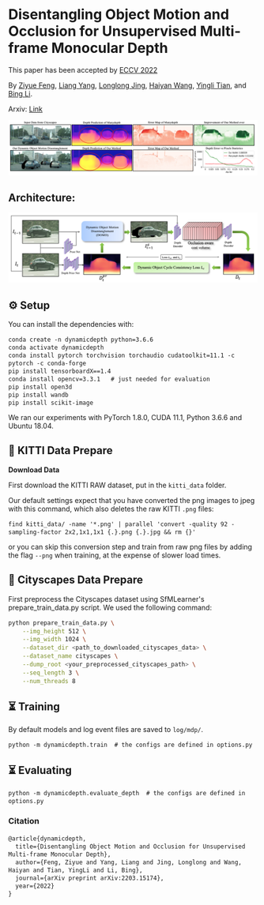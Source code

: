 # Disentangling Object Motion and Occlusion for Unsupervised Multi-frame Monocular Depth

This paper has been accepted by [ECCV 2022](https://eccv2022.ecva.net/)

By [Ziyue Feng](https://ziyue.cool), [Liang Yang](https://ericlyang.github.io/), [Longlong Jing](https://longlong-jing.github.io/), [Haiyan Wang](https://haiyan-chris-wang.github.io/), [Yingli Tian](https://www.ccny.cuny.edu/profiles/yingli-tian), and [Bing Li](https://www.clemson.edu/cecas/departments/automotive-engineering/people/li.html).

Arxiv: [Link](https://arxiv.org/abs/2203.15174)

![teaser.png](assets/teaser.png)

## Architecture:

![Architecture.png](assets/Architecture.png)

## ⚙️ Setup

You can install the dependencies with:

```shell
conda create -n dynamicdepth python=3.6.6
conda activate dynamicdepth
conda install pytorch torchvision torchaudio cudatoolkit=11.1 -c pytorch -c conda-forge
pip install tensorboardX==1.4
conda install opencv=3.3.1   # just needed for evaluation
pip install open3d
pip install wandb
pip install scikit-image
```

We ran our experiments with PyTorch 1.8.0, CUDA 11.1, Python 3.6.6 and Ubuntu 18.04.

## 💾 KITTI Data Prepare

**Download Data**

First download the KITTI RAW dataset, put in the `kitti_data` folder.

Our default settings expect that you have converted the png images to jpeg with this command, which also deletes the raw KITTI `.png` files:

```shell
find kitti_data/ -name '*.png' | parallel 'convert -quality 92 -sampling-factor 2x2,1x1,1x1 {.}.png {.}.jpg && rm {}'
```

or you can skip this conversion step and train from raw png files by adding the flag `--png` when training, at the expense of slower load times.

## 💾 Cityscapes Data Prepare

First preprocess the Cityscapes dataset using SfMLearner's prepare_train_data.py script.
We used the following command:

```bash
python prepare_train_data.py \
    --img_height 512 \
    --img_width 1024 \
    --dataset_dir <path_to_downloaded_cityscapes_data> \
    --dataset_name cityscapes \
    --dump_root <your_preprocessed_cityscapes_path> \
    --seq_length 3 \
    --num_threads 8
```

## ⏳ Training

By default models and log event files are saved to `log/mdp/`.

```shell
python -m dynamicdepth.train  # the configs are defined in options.py
```

## ⏳ Evaluating

```shell
python -m dynamicdepth.evaluate_depth  # the configs are defined in options.py
```

### Citation

```
@article{dynamicdepth,
  title={Disentangling Object Motion and Occlusion for Unsupervised Multi-frame Monocular Depth},
  author={Feng, Ziyue and Yang, Liang and Jing, Longlong and Wang, Haiyan and Tian, YingLi and Li, Bing},
  journal={arXiv preprint arXiv:2203.15174},
  year={2022}
}
```
